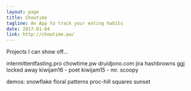 ```yaml
---
layout: page
title: Chowtime
tagline: An App to track your eating habits
date: 2017-01-04
link: http://chowtime.pw/
---
```


Projects I can show off...


intermittentfasting.pro
chowtime.pw
druidjono.com
jira hashbrowns
ggj
locked away
kiwijam16 - poet
kiwijam15 - mr. scoopy


demos:
snowflake
floral patterns
proc-hill
squares
sunset